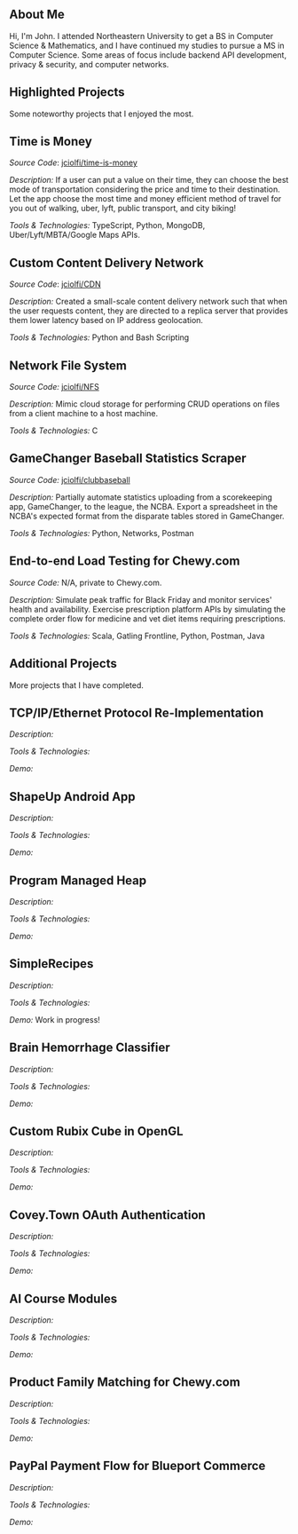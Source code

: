 <section>

# About Me
Hi, I'm John. I attended Northeastern University to get a BS in Computer Science & Mathematics, and I have continued my studies to pursue a MS in Computer Science. Some areas of focus include backend API development, privacy & security, and computer networks.

</section>
<section>

# Highlighted Projects
Some noteworthy projects that I enjoyed the most.

## Time is Money
*Source Code*: [jciolfi/time-is-money](https://github.com/jciolfi/time-is-money)

*Description:* If a user can put a value on their time, they can choose the best mode of transportation considering the price and time to their destination. Let the app choose the most time and money efficient method of travel for you out of walking, uber, lyft, public transport, and city biking!

*Tools & Technologies:* TypeScript, Python, MongoDB, Uber/Lyft/MBTA/Google Maps APIs.

## Custom Content Delivery Network
*Source Code*: [jciolfi/CDN](https://github.com/jciolfi/CDN)

*Description:* Created a small-scale content delivery network such that when the user requests content, they are directed to a replica server that provides them lower latency based on IP address geolocation.

*Tools & Technologies:* Python and Bash Scripting

## Network File System
*Source Code:* [jciolfi/NFS](https://github.com/jciolfi/NFS)

*Description:* Mimic cloud storage for performing CRUD operations on files from a client machine to a host machine.

*Tools & Technologies:* C

## GameChanger Baseball Statistics Scraper
*Source Code:* [jciolfi/clubbaseball](https://github.com/jciolfi/clubbaseball)

*Description:* Partially automate statistics uploading from a scorekeeping app, GameChanger, to the league, the NCBA. Export a spreadsheet in the NCBA's expected format from the disparate tables stored in GameChanger.

*Tools & Technologies:* Python, Networks, Postman

## End-to-end Load Testing for Chewy.com
*Source Code:* N/A, private to Chewy.com.

*Description:* Simulate peak traffic for Black Friday and monitor services' health and availability. Exercise prescription platform APIs by simulating the complete order flow for medicine and vet diet items requiring prescriptions.

*Tools & Technologies:* Scala, Gatling Frontline, Python, Postman, Java

</section>
<section>

# Additional Projects
More projects that I have completed.

## TCP/IP/Ethernet Protocol Re-Implementation
*Description:*

*Tools & Technologies:*

*Demo:*

## ShapeUp Android App
*Description:*

*Tools & Technologies:*

*Demo:*

## Program Managed Heap
*Description:*

*Tools & Technologies:*

*Demo:*

## SimpleRecipes
*Description:*

*Tools & Technologies:*

*Demo:* Work in progress!

## Brain Hemorrhage Classifier
*Description:*

*Tools & Technologies:*

*Demo:*

## Custom Rubix Cube in OpenGL
*Description:*

*Tools & Technologies:*

*Demo:*

## Covey.Town OAuth Authentication
*Description:*

*Tools & Technologies:*

*Demo:*

## AI Course Modules 
*Description:*

*Tools & Technologies:*

*Demo:*

## Product Family Matching for Chewy.com
*Description:*

*Tools & Technologies:*

*Demo:*

## PayPal Payment Flow for Blueport Commerce
*Description:*

*Tools & Technologies:*

*Demo:*

</section>